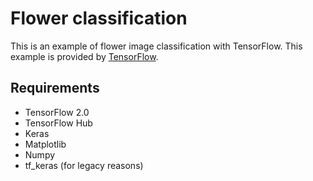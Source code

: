 # Flower classification

This is an example of flower image classification with TensorFlow. This example is provided by [TensorFlow](https://www.tensorflow.org/hub/tutorials/tf2_image_retraining).

## Requirements

- TensorFlow 2.0
- TensorFlow Hub
- Keras
- Matplotlib
- Numpy
- tf_keras (for legacy reasons)